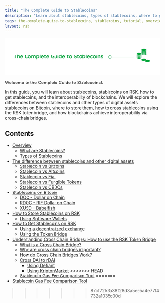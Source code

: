 ```yaml
---
title: "The Complete Guide to Stablecoins"
description: "Learn about stablecoins, types of stablecoins, where to get them, and how to use the RSK Tokenbridge to cross tokens"
tags: the-complete-guide-to-stablecoins, stablecoins, tutorial, overview, guides, tokens, defiant, tokenbridge, cross-chain, bridge, web3, bitcoin, rsk, peer-to-peer, blockchain
layout: rsk
---
```


![Stablecoin Banner](/assets/img/guides/stablecoin/stablecoin-banner.jpg)

Welcome to the Complete Guide to Stablecoins!.

In this guide, you will learn about stablecoins, stablecoins on RSK, how to get stablecoins, and the interoperability of blockchains. We will explore the differences between stablecoins and other types of digital assets, stablecoins on Bitcoin, where to store them, how to cross stablecoins using the RSK tokenbridge, and how blockchains achieve interoperability via cross-chain bridges.

## Contents

- [Overview](/guides/stablecoin/overview/)
    - [What are Stablecoins?](/guides/stablecoin/overview/#what-are-stablecoins)
    - [Types of Stablecoins](/guides/stablecoin/overview/#types-of-stablecoins)
- [The difference between stablecoins and other digital assets](/guides/stablecoin/stablecoin-vs-digital-assets/)
    - [Stablecoin vs Bitcoins](/guides/stablecoin/stablecoin-vs-digital-assets/#stablecoin-vs-bitcoins)
    - [Stablecoin vs Altcoins](/guides/stablecoin/stablecoin-vs-digital-assets/#stablecoin-vs-altcoin)
    - [Stablecoin vs Fiat](/guides/stablecoin/stablecoin-vs-digital-assets/#stablecoin-vs-fiat)
    - [Stablecoin vs Fungible Tokens](/guides/stablecoin/stablecoin-vs-digital-assets/#stablecoin-vs-fungible-tokens)
    - [Stablecoin vs CBDCs](/guides/stablecoin/stablecoin-vs-digital-assets/#stablecoin-vs-cbdcs)
- [Stablecoins on Bitcoin](/guides/stablecoin/stablecoin-on-bitcoin/)
    - [DOC - Dollar on Chain](/guides/stablecoin/stablecoin-on-bitcoin/#doc-dollar-on-chain)
    - [RDOC - RIF Dollar on Chain](/guides/stablecoin/stablecoin-on-bitcoin/#rdoc-rif-dollar-on-chain)
    - [XUSD - Babelfish](/guides/stablecoin/stablecoin-on-bitcoin/#xusd-babelfish)
- [How to Store Stablecoins on RSK](/guides/stablecoin/how-to-store-stablecoins/)
    - [Using Software Wallets](/guides/stablecoin/how-to-store-stablecoins/#using-software-wallets)
- [How to Get Stablecoins on RSK](/guides/stablecoin/how-to-get-stablecoins/)
    - [Using a decentralized exchange](/guides/stablecoin/how-to-get-stablecoins/#using-a-decentralized-exchange)
    - [Using the Token Bridge](/guides/stablecoin/how-to-get-stablecoins/#using-the-token-bridge)
- [Understanding Cross Chain Bridges: How to use the RSK Token Bridge](/guides/stablecoin/how-to-use-rsk-tokenbridge/)
    - [What is a Cross Chain Bridge?](/guides/stablecoin/how-to-use-rsk-tokenbridge/#what-is-a-cross-chain-bridge)
    - [Why are cross chain bridges important?](/guides/stablecoin/how-to-use-rsk-tokenbridge/#why-are-cross-chain-bridges-important)
    - [How do Cross Chain Bridges Work?](/guides/stablecoin/how-to-use-rsk-tokenbridge/#how-do-cross-chain-bridges-work)
    - [Cross DAI to rDAI](/guides/stablecoin/how-to-use-rsk-tokenbridge/#cross-dai-to-rdai)
        - [Using Defiant](/guides/stablecoin/how-to-use-rsk-tokenbridge/#using-defiant)
        - [Using KriptonMarket](/guides/stablecoin/how-to-use-rsk-tokenbridge/#using-kriptonmarket)
<<<<<<< HEAD
    - [Stablecoin Gas Fee Comparison Tool](/guides/stablecoin/stablecoin-on-bitcoin/#stablecoin-gas-fee-comparison-tool)
=======
- [Stablecoin Gas Fee Comparison Tool](/guides/stablecoin/stablecoin-on-bitcoin/#stablecoin-gas-fee-comparison-tool)
>>>>>>> 87cf7253a38f28d3a5ee5a4e77f4732a1035c00d
